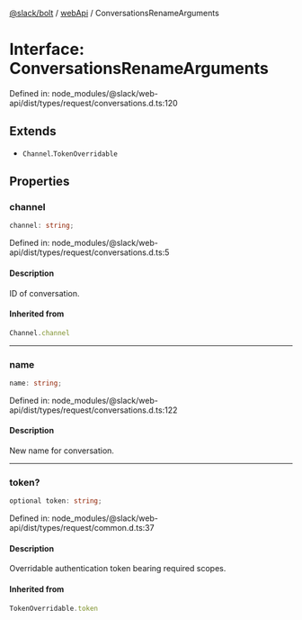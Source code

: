 [@slack/bolt](../../../../index.md) / [webApi](../index.md) / ConversationsRenameArguments

# Interface: ConversationsRenameArguments

Defined in: node\_modules/@slack/web-api/dist/types/request/conversations.d.ts:120

## Extends

- `Channel`.`TokenOverridable`

## Properties

### channel

```ts
channel: string;
```

Defined in: node\_modules/@slack/web-api/dist/types/request/conversations.d.ts:5

#### Description

ID of conversation.

#### Inherited from

```ts
Channel.channel
```

***

### name

```ts
name: string;
```

Defined in: node\_modules/@slack/web-api/dist/types/request/conversations.d.ts:122

#### Description

New name for conversation.

***

### token?

```ts
optional token: string;
```

Defined in: node\_modules/@slack/web-api/dist/types/request/common.d.ts:37

#### Description

Overridable authentication token bearing required scopes.

#### Inherited from

```ts
TokenOverridable.token
```
